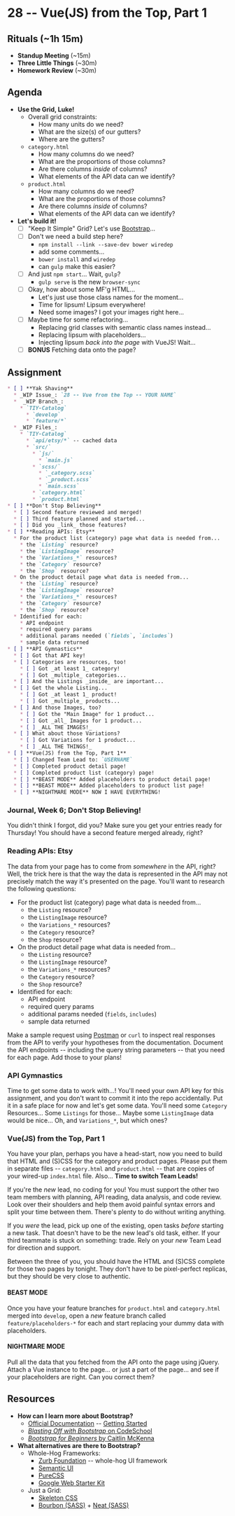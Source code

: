 # 28 -- Vue(JS) from the Top, Part 1

## Rituals (~1h 15m)

* **Standup Meeting** (~15m)
* **Three Little Things** (~30m)
* **Homework Review** (~30m)

## Agenda

* **Use the Grid, Luke!**
  * Overall grid constraints:
    * How many units do we need?
    * What are the size(s) of our gutters?
    * Where are the gutters?
  * `category.html`
    * How many columns do we need?
    * What are the proportions of those columns?
    * Are there columns _inside_ of columns?
    * What elements of the API data can we identify?
  * `product.html`
    * How many columns do we need?
    * What are the proportions of those columns?
    * Are there columns _inside_ of columns?
    * What elements of the API data can we identify?
* **Let's build it!**
  * [ ] "Keep It Simple" Grid? Let's use [Bootstrap](http://getbootstrap.com/css/#grid)...
  * [ ] Don't we need a build step here?
    * `npm install --link --save-dev bower wiredep`
    * add some comments...
    * `bower install` and `wiredep`
    * can `gulp` make this easier?
  * [ ] And just `npm start`... Wait, `gulp`?
    * `gulp serve` is the new `browser-sync`
  * [ ] Okay, how about some MF'g HTML...
    * Let's just use those class names for the moment...
    * Time for lipsum! Lipsum everywhere!
    * Need some images? I got your images right here...
  * [ ] Maybe time for some refactoring...
    * Replacing grid classes with semantic class names instead...
    * Replacing lipsum with placeholders...
    * Injecting lipsum _back into the page_ with VueJS! Wait...
  * [ ] **BONUS** Fetching data onto the page?

## Assignment

```markdown
* [ ] **Yak Shaving**
  * _WIP Issue_: `28 -- Vue from the Top -- YOUR NAME`
  *  _WIP Branch_:
    * `TIY-Catalog`
      * `develop`
      * `feature/*`
  * _WIP Files_:
    * `TIY-Catalog`
      * `api/etsy/*` -- cached data
      * `src/`
        * `js/`
          * `main.js`
        * `scss/`
          * `_category.scss`
          * `_product.scss`
          * `main.scss`
        * `category.html`
        * `product.html`
* [ ] **Don't Stop Believing**
  * [ ] Second feature reviewed and merged!
  * [ ] Third feature planned and started...
  * [ ] Did you _link_ those features?
* [ ] **Reading APIs: Etsy**
  * For the product list (category) page what data is needed from...
    * the `Listing` resource?
    * the `ListingImage` resource?
    * the `Variations_*` resources?
    * the `Category` resource?
    * the `Shop` resource?
  * On the product detail page what data is needed from...
    * the `Listing` resource?
    * the `ListingImage` resource?
    * the `Variations_*` resources?
    * the `Category` resource?
    * the `Shop` resource?
  * Identified for each:
    * API endpoint
    * required query params
    * additional params needed (`fields`, `includes`)
    * sample data returned
* [ ] **API Gymnastics**
  * [ ] Got that API key!
  * [ ] Categories are resources, too!
    * [ ] Got _at least 1_ category!
    * [ ] Got _multiple_ categories...
  * [ ] And the Listings _inside_ are important...
  * [ ] Get the whole Listing...
    * [ ] Got _at least 1_ product!
    * [ ] Got _multiple_ products...
  * [ ] And those Images, too?
    * [ ] Got the "Main Image" for 1 product...
    * [ ] Got _all_ Images for 1 product...
    * [ ] _ALL THE IMAGES!_
  * [ ] What about those Variations?
    * [ ] Got Variations for 1 product...
    * [ ] _ALL THE THINGS!_
* [ ] **Vue(JS) from the Top, Part 1**
  * [ ] Changed Team Lead to: `USERNAME`
  * [ ] Completed product detail page!
  * [ ] Completed product list (category) page!
  * [ ] **BEAST MODE** Added placeholders to product detail page!
  * [ ] **BEAST MODE** Added placeholders to product list page!
  * [ ] **NIGHTMARE MODE** NOW I HAVE EVERYTHING!
```

### Journal, Week 6; Don't Stop Believing!

You didn't think I forgot, did you? Make sure you get your entries ready for Thursday! You should have a second feature merged already, right?

### Reading APIs: Etsy

The data from your page has to come from _somewhere_ in the API, right? Well, the trick here is that the way the data is represented in the API may not precisely match the way it's presented on the page. You'll want to research the following questions:

* For the product list (category) page what data is needed from...
  * the `Listing` resource?
  * the `ListingImage` resource?
  * the `Variations_*` resources?
  * the `Category` resource?
  * the `Shop` resource?
* On the product detail page what data is needed from...
  * the `Listing` resource?
  * the `ListingImage` resource?
  * the `Variations_*` resources?
  * the `Category` resource?
  * the `Shop` resource?
* Identified for each:
  * API endpoint
  * required query params
  * additional params needed (`fields`, `includes`)
  * sample data returned

Make a sample request using [Postman](http://getpostman.com) or `curl` to inspect real responses from the API to verify your hypotheses from the documentation. Document the API endpoints -- including the query string parameters -- that you need for each page. Add those to your plans!

### API Gymnastics

Time to get some data to work with...! You'll need your own API key for this assignment, and you don't want to commit it into the repo accidentally. Put it in a safe place for now and let's get some data. You'll need some `Category` Resources... Some `Listings` for those... Maybe some `ListingImage` data would be nice... Oh, and `Variations_*`, but which ones?

### Vue(JS) from the Top, Part 1

You have your plan, perhaps you have a head-start, now you need to build that HTML and (S)CSS for the category and product pages. Please put them in separate files -- `category.html` and `product.html` -- that are copies of your wired-up `index.html` file. Also... **Time to switch Team Leads!**

If you're the _new_ lead, no coding for you! You must support the other two team members with planning, API reading, data analysis, and code review. Look over their shoulders and help them avoid painful syntax errors and split your time between them. There's plenty to do without writing anything.

If you _were_ the lead, pick up one of the existing, open tasks _before_ starting a new task. That doesn't have to be the new lead's old task, either. If your third teammate is stuck on something: trade. Rely on your _new_ Team Lead for direction and support.

Between the three of you, you should have the HTML and (S)CSS complete for those two pages by tonight. They don't have to be pixel-perfect replicas, but they should be very close to authentic.

#### BEAST MODE

Once you have your feature branches for `product.html` and `category.html` merged into `develop`, open a _new_ feature branch called `feature/placeholders-*` for each and start replacing your dummy data with placeholders.

#### NIGHTMARE MODE

Pull all the data that you fetched from the API onto the page using jQuery. Attach a Vue instance to the page... or just a part of the page... and see if your placeholders are right. Can you correct them?

## Resources

* **How can I learn more about Bootstrap?**
  * [Official Documentation](http://getbootstrap.com/) -- [Getting Started](http://getbootstrap.com/getting-started/)
  * [_Blasting Off with Bootstrap_ on CodeSchool](https://www.codeschool.com/courses/blasting-off-with-bootstrap)
  * [_Bootstrap for Beginners_ by Caitlin McKenna](http://learntocodewith.me/getting-started/topics/bootstrap/)
* **What alternatives are there to Bootstrap?**
  * Whole-Hog Frameworks:
    * [Zurb Foundation](http://foundation.zurb.com) -- whole-hog UI framework
    * [Semantic UI](http://semantic-ui.com)
    * [PureCSS](http://purecss.io)
    * [Google Web Starter Kit](https://developers.google.com/web/tools/starter-kit/)
  * Just a Grid:
    * [Skeleton CSS](http://getskeleton.com)
    * [Bourbon (SASS)](http://bourbon.io) + [Neat (SASS)](http://neat.bourbon.io)

